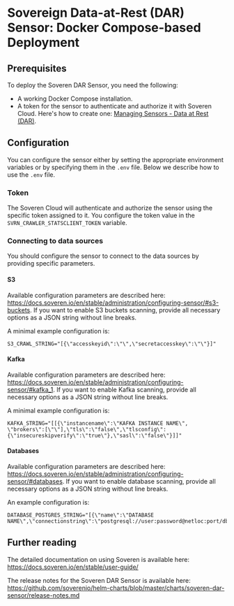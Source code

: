 # Sovereign Data-at-Rest (DAR) Sensor: Docker Compose-based Deployment

## Prerequisites

To deploy the Soveren DAR Sensor, you need the following:
* A working Docker Compose installation.
* A token for the sensor to authenticate and authorize it with Soveren Cloud. Here's how to create one: [Managing Sensors - Data at Rest (DAR)](https://docs.soveren.io/en/stable/administration/managing-sensors/#data-at-rest-dar).

## Configuration

You can configure the sensor either by setting the appropriate environment variables or by specifying them in the `.env` file. Below we describe how to use the `.env` file.

### Token

The Soveren Cloud will authenticate and authorize the sensor using the specific token assigned to it.
You configure the token value in the `SVRN_CRAWLER_STATSCLIENT_TOKEN` variable.

### Connecting to data sources 

You should configure the sensor to connect to the data sources by providing specific parameters.

#### S3

Available configuration parameters are described here: https://docs.soveren.io/en/stable/administration/configuring-sensor/#s3-buckets. If you want to enable S3 buckets scanning, provide all necessary options as a JSON string without line breaks.

A minimal example configuration is:

```dotenv
S3_CRAWL_STRING="[{\"accesskeyid\":\"\",\"secretaccesskey\":\"\"}]"
```

#### Kafka

Available configuration parameters are described here: https://docs.soveren.io/en/stable/administration/configuring-sensor/#kafka_1. If you want to enable Kafka scanning, provide all necessary options as a JSON string without line breaks.

A minimal example configuration is:

```dotenv
KAFKA_STRING="[[{\"instancename\":\"KAFKA INSTANCE NAME\", \"brokers\":[\"\"],\"tls\":\"false\",\"tlsconfig\":{\"insecureskipverify\":\"true\"},\"sasl\":\"false\"}]]"
```

#### Databases

Available configuration parameters are described here: https://docs.soveren.io/en/stable/administration/configuring-sensor/#databases. If you want to enable database scanning, provide all necessary options as a JSON string without line breaks.

An example configuration is:

```dotenv
DATABASE_POSTGRES_STRING="[{\"name\":\"DATABASE NAME\",\"connectionstring\":\"postgresql://user:password@netloc:port/dbname\"}]"
```

## Further reading

The detailed documentation on using Soveren is available here: https://docs.soveren.io/en/stable/user-guide/

The release notes for the Soveren DAR Sensor is available here: https://github.com/soverenio/helm-charts/blob/master/charts/soveren-dar-sensor/release-notes.md